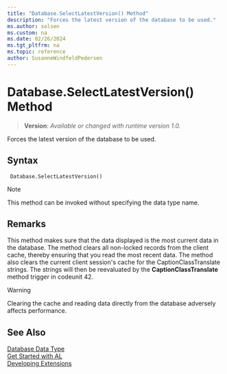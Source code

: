 ```yaml
---
title: "Database.SelectLatestVersion() Method"
description: "Forces the latest version of the database to be used."
ms.author: solsen
ms.custom: na
ms.date: 02/26/2024
ms.tgt_pltfrm: na
ms.topic: reference
author: SusanneWindfeldPedersen
---
```

[//]: # (START>DO_NOT_EDIT)
[//]: # (IMPORTANT:Do not edit any of the content between here and the END>DO_NOT_EDIT.)
[//]: # (Any modifications should be made in the .xml files in the ModernDev repo.)
# Database.SelectLatestVersion() Method
> **Version**: _Available or changed with runtime version 1.0._

Forces the latest version of the database to be used.


## Syntax
```AL
 Database.SelectLatestVersion()
```
> [!NOTE]
> This method can be invoked without specifying the data type name.


[//]: # (IMPORTANT: END>DO_NOT_EDIT)

## Remarks

This method makes sure that the data displayed is the most current data in the database. The method clears all non-locked records from the client cache, thereby ensuring that you read the most recent data. The method also clears the current client session's cache for the CaptionClassTranslate strings. The strings will then be reevaluated by the **CaptionClassTranslate** method trigger in codeunit 42.  
  
> [!WARNING]  
> Clearing the cache and reading data directly from the database adversely affects performance.  
  

## See Also
[Database Data Type](database-data-type.md)  
[Get Started with AL](../../devenv-get-started.md)  
[Developing Extensions](../../devenv-dev-overview.md)